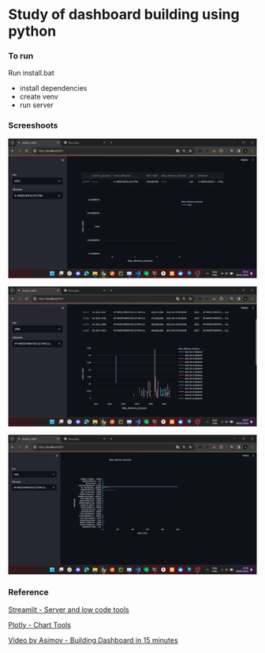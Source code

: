 # Study of dashboard building using python

### To run

Run install.bat

- install dependencies
- create venv
- run server

### Screeshoots

![first](image.png)

![second](image-1.png)

![third](image-2.png)

### Reference

[Streamlit - Server and low code tools](https://streamlit.io/)

[Plotly - Chart Tools](https://plotly.com/python/plotly-express/)

[Video by Asimov - Building Dashboard in 15 minutes](https://www.youtube.com/watch?v=P6E_Kts9pxE)